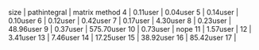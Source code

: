 


size | pathintegral | matrix method
4 | 0.11user | 0.04user
5 | 0.14user | 0.10user
6 | 0.12user | 0.42user
7 | 0.17user | 4.30user
8 | 0.23user | 48.96user
9 | 0.37user | 575.70user
10 | 0.73user | nope
11 | 1.57user | 
12 | 3.41user
13 | 7.46user
14 | 17.25user
15 | 38.92user
16 | 85.42user
17 | 